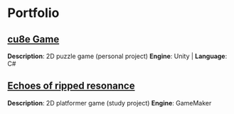 # Portfolio

## [cu8e Game](https://github.com/DobJalo/cu8e)

**Description**: 2D puzzle game (personal project)
**Engine**: Unity | **Language**: C#  

## [Echoes of ripped resonance](https://github.com/DobJalo/Echoes-of-ripped-resonance)
**Description**: 2D platformer game (study project)
**Engine**: GameMaker
